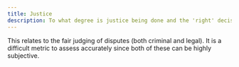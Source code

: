 ```yaml
---
title: Justice
description: To what degree is justice being done and the 'right' decision being reached is a key societal metric.
---
```


This relates to the fair judging of disputes (both criminal and legal). It is a difficult metric to assess accurately since both of these can be highly subjective.
